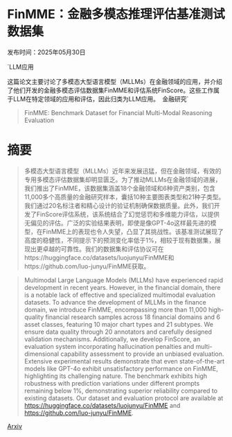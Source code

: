 # FinMME：金融多模态推理评估基准测试数据集

发布时间：2025年05月30日

`LLM应用

这篇论文主要讨论了多模态大型语言模型（MLLMs）在金融领域的应用，并介绍了他们开发的金融多模态评估数据集FinMME和评估系统FinScore。这些工作属于LLM在特定领域的应用和评估，因此归类为LLM应用。` `金融研究`

> FinMME: Benchmark Dataset for Financial Multi-Modal Reasoning Evaluation

# 摘要

> 多模态大型语言模型（MLLMs）近年来发展迅猛，但在金融领域，有效的专用多模态评估数据集却明显匮乏。为了推动MLLMs在金融领域的进展，我们推出了FinMME，该数据集涵盖18个金融领域和6种资产类别，包含11,000多个高质量的金融研究样本，囊括10种主要图表类型和21种子类型。我们通过20名标注者和精心设计的验证机制确保数据质量。此外，我们开发了FinScore评估系统，该系统结合了幻觉惩罚和多维能力评估，以提供无偏见的评估。广泛的实验结果表明，即使是像GPT-4o这样最先进的模型，在FinMME上的表现也令人失望，凸显了其挑战性。该基准测试展现了高度的稳健性，不同提示下的预测变化率低于1%，相较于现有数据集，展现出更卓越的可靠性。我们的数据集和评估协议可在https://huggingface.co/datasets/luojunyu/FinMME和https://github.com/luo-junyu/FinMME获取。

> Multimodal Large Language Models (MLLMs) have experienced rapid development in recent years. However, in the financial domain, there is a notable lack of effective and specialized multimodal evaluation datasets. To advance the development of MLLMs in the finance domain, we introduce FinMME, encompassing more than 11,000 high-quality financial research samples across 18 financial domains and 6 asset classes, featuring 10 major chart types and 21 subtypes. We ensure data quality through 20 annotators and carefully designed validation mechanisms. Additionally, we develop FinScore, an evaluation system incorporating hallucination penalties and multi-dimensional capability assessment to provide an unbiased evaluation. Extensive experimental results demonstrate that even state-of-the-art models like GPT-4o exhibit unsatisfactory performance on FinMME, highlighting its challenging nature. The benchmark exhibits high robustness with prediction variations under different prompts remaining below 1%, demonstrating superior reliability compared to existing datasets. Our dataset and evaluation protocol are available at https://huggingface.co/datasets/luojunyu/FinMME and https://github.com/luo-junyu/FinMME.

[Arxiv](https://arxiv.org/abs/2505.24714)